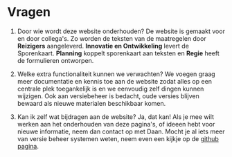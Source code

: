 Vragen
======

1. Door wie wordt deze website onderhouden?
De website is gemaakt voor en door collega's. Zo worden de teksten van de maatregelen door **Reizigers** aangeleverd.
**Innovatie en Ontwikkeling** levert de Sporenkaart. **Planning** koppelt sporenkaart aan teksten en **Regie** heeft de formulieren ontworpen.

2. Welke extra functionaliteit kunnen we verwachten?
We voegen graag meer documentatie en kennis toe aan de website zodat alles op een centrale plek toegankelijk is en we eenvoudig zelf dingen kunnen wijzigen.
Ook aan versiebeheer is bedacht, oude versies blijven bewaard als nieuwe materialen beschikbaar komen.

3. Kan ik zelf wat bijdragen aan de website?
Ja, dat kan! Als je mee wilt werken aan het onderhouden van deze pagina's, of ideeen hebt voor nieuwe informatie, neem dan contact op met Daan.
Mocht je al iets meer van versie beheer systemen weten, neem even een kijkje op de [github pagina](https://github.com/HTMPersonenvervoerNV/wiki).
